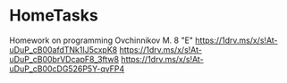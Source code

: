 # HomeTasks

Homework on programming Ovchinnikov M. 8 "E"
https://1drv.ms/x/s!At-uDuP_cB00afdTNk1IJ5cxpK8
https://1drv.ms/x/s!At-uDuP_cB00brVDcapF8_3ftw8
https://1drv.ms/x/s!At-uDuP_cB00cDG526P5Y-qvFP4
